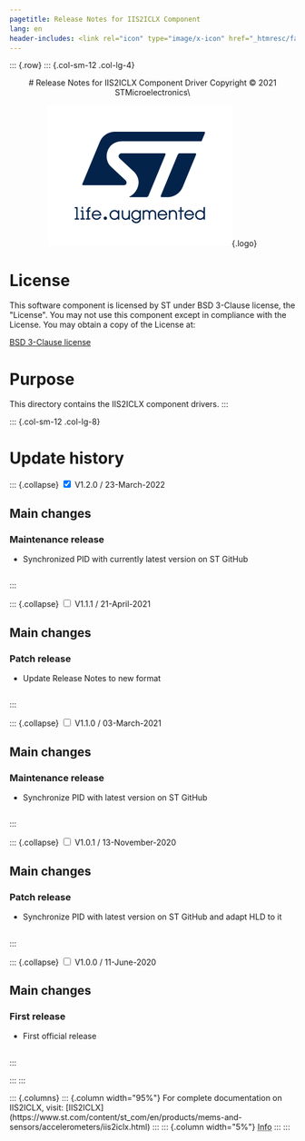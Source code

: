 ```yaml
---
pagetitle: Release Notes for IIS2ICLX Component
lang: en
header-includes: <link rel="icon" type="image/x-icon" href="_htmresc/favicon.png" />
---
```


::: {.row}
::: {.col-sm-12 .col-lg-4}

<center>
# Release Notes for IIS2ICLX Component Driver
Copyright &copy; 2021 STMicroelectronics\

[![ST logo](_htmresc/st_logo_2020.png)](https://www.st.com){.logo}
</center>

# License

This software component is licensed by ST under BSD 3-Clause license, the "License".
You may not use this component except in compliance with the License. You may obtain a copy of the License at:

[BSD 3-Clause license](https://opensource.org/licenses/BSD-3-Clause)

# Purpose

This directory contains the IIS2ICLX component drivers.
:::

::: {.col-sm-12 .col-lg-8}
# Update history

::: {.collapse}
<input type="checkbox" id="collapse-section5" checked aria-hidden="true">
<label for="collapse-section5" aria-hidden="true">V1.2.0 / 23-March-2022</label>
<div>

## Main changes

### Maintenance release

- Synchronized PID with currently latest version on ST GitHub

##

</div>
:::

::: {.collapse}
<input type="checkbox" id="collapse-section4" aria-hidden="true">
<label for="collapse-section4" aria-hidden="true">V1.1.1 / 21-April-2021</label>
<div>

## Main changes

### Patch release

- Update Release Notes to new format

##

</div>
:::

::: {.collapse}
<input type="checkbox" id="collapse-section3" aria-hidden="true">
<label for="collapse-section3" aria-hidden="true">V1.1.0 / 03-March-2021</label>
<div>

## Main changes

### Maintenance release

- Synchronize PID with latest version on ST GitHub

##

</div>
:::

::: {.collapse}
<input type="checkbox" id="collapse-section2" aria-hidden="true">
<label for="collapse-section2" aria-hidden="true">V1.0.1 / 13-November-2020</label>
<div>

## Main changes

### Patch release

- Synchronize PID with latest version on ST GitHub and adapt HLD to it

##

</div>
:::

::: {.collapse}
<input type="checkbox" id="collapse-section1" aria-hidden="true">
<label for="collapse-section1" aria-hidden="true">V1.0.0 / 11-June-2020</label>
<div>

## Main changes

### First release

- First official release

##

</div>
:::

:::
:::

<footer class="sticky">
::: {.columns}
::: {.column width="95%"}
For complete documentation on IIS2ICLX,
visit:
[IIS2ICLX](https://www.st.com/content/st_com/en/products/mems-and-sensors/accelerometers/iis2iclx.html)
:::
::: {.column width="5%"}
<abbr title="Based on template cx566953 version 2.0">Info</abbr>
:::
:::
</footer>
